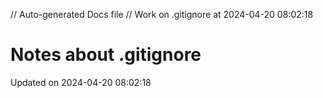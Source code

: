 // Auto-generated Docs file
// Work on .gitignore at 2024-04-20 08:02:18
# Notes about .gitignore
Updated on 2024-04-20 08:02:18

